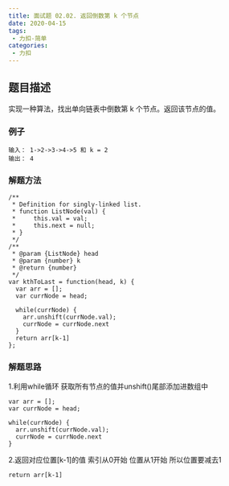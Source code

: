 ```yaml
---
title: 面试题 02.02. 返回倒数第 k 个节点
date: 2020-04-15
tags:
 - 力扣-简单
categories: 
 - 力扣
---
```

## 题目描述
实现一种算法，找出单向链表中倒数第 k 个节点。返回该节点的值。
### 例子
```
输入： 1->2->3->4->5 和 k = 2
输出： 4

```
### 解题方法

```
/**
 * Definition for singly-linked list.
 * function ListNode(val) {
 *     this.val = val;
 *     this.next = null;
 * }
 */
/**
 * @param {ListNode} head
 * @param {number} k
 * @return {number}
 */
var kthToLast = function(head, k) {
  var arr = [];
  var currNode = head;
  
  while(currNode) {
    arr.unshift(currNode.val);
    currNode = currNode.next
  }
  return arr[k-1]
};
```
### 解题思路

1.利用while循环 获取所有节点的值并unshift()尾部添加进数组中

```
var arr = [];
var currNode = head;

while(currNode) {
  arr.unshift(currNode.val);
  currNode = currNode.next
}
```

2.返回对应位置[k-1]的值 索引从0开始 位置从1开始 所以位置要减去1

```
return arr[k-1]
```
